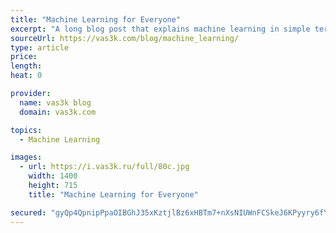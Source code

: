 ```yaml
---
title: "Machine Learning for Everyone"
excerpt: "A long blog post that explains machine learning in simple terms, with real-world examples and lots of visuals."
sourceUrl: https://vas3k.com/blog/machine_learning/
type: article
price: 
length: 
heat: 0

provider:
  name: vas3k blog
  domain: vas3k.com

topics:
  - Machine Learning

images:
  - url: https://i.vas3k.ru/full/80c.jpg
    width: 1400
    height: 715
    title: "Machine Learning for Everyone"

secured: "gyQp4QpnipPpaOIBGhJ35xKztjlBz6xHBTm7+nXsNIUWnFCSkeJ6KPyyry6fYAw/ji3WdIpAQZHpH+HdrkTjzLLtt6F3qnmXmGOUDok2MhTmeHMwMFotmCcltv2OL0xK6gBOPXN9/nscKTp0Rkzqp+FnTr+luShshYcOy15S7rdLXH0xh6tpheDzIZe9AASgmYCe64U+pAGsh2DBzQXlap974DO7x74Z/RkOmRLBMMr0tPARIjEJ97uzwcUkgl5R3frLZrA3sFQUD2y4in6tCw==;MEkC8cjdSLBoGHz+pZjADQ=="
---
```


